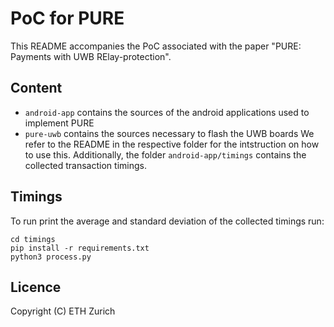 # PoC for PURE

This README accompanies the PoC associated with the paper "PURE: Payments with UWB RElay-protection".

## Content 
- `android-app` contains the sources of the android applications used to implement PURE
- `pure-uwb` contains the sources necessary to flash the UWB boards 
We refer to the README in the respective folder for the intstruction on how to use this.
Additionally, the folder `android-app/timings` contains the collected transaction timings. 


## Timings
To run print the average and standard deviation of the collected timings run:
```
cd timings
pip install -r requirements.txt
python3 process.py
```

## Licence

Copyright (C) ETH Zurich


